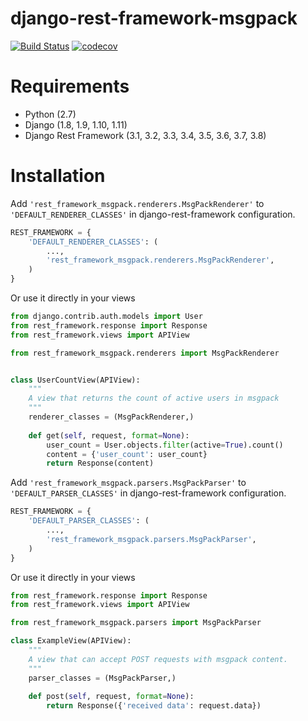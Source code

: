 # django-rest-framework-msgpack

[![Build Status](https://travis-ci.org/raverat/django-rest-framework-msgpack.svg?branch=master)](https://travis-ci.org/raverat/django-rest-framework-msgpack)
[![codecov](https://codecov.io/gh/raverat/django-rest-framework-msgpack/branch/master/graph/badge.svg)](https://codecov.io/gh/raverat/django-rest-framework-msgpack)

# Requirements

* Python (2.7)
* Django (1.8, 1.9, 1.10, 1.11)
* Django Rest Framework (3.1, 3.2, 3.3, 3.4, 3.5, 3.6, 3.7, 3.8)

# Installation

Add `'rest_framework_msgpack.renderers.MsgPackRenderer'` to `'DEFAULT_RENDERER_CLASSES'` in django-rest-framework configuration.

```python
REST_FRAMEWORK = {
    'DEFAULT_RENDERER_CLASSES': (
        ...,
        'rest_framework_msgpack.renderers.MsgPackRenderer',
    )
}
```

Or use it directly in your views

```python
from django.contrib.auth.models import User
from rest_framework.response import Response
from rest_framework.views import APIView

from rest_framework_msgpack.renderers import MsgPackRenderer


class UserCountView(APIView):
    """
    A view that returns the count of active users in msgpack
    """
    renderer_classes = (MsgPackRenderer,)
    
    def get(self, request, format=None):
        user_count = User.objects.filter(active=True).count()
        content = {'user_count': user_count}
        return Response(content)
```

Add `'rest_framework_msgpack.parsers.MsgPackParser'` to `'DEFAULT_PARSER_CLASSES'` in django-rest-framework configuration.

```python
REST_FRAMEWORK = {
    'DEFAULT_PARSER_CLASSES': (
        ...,
        'rest_framework_msgpack.parsers.MsgPackParser',
    )
}
```

Or use it directly in your views

```python
from rest_framework.response import Response
from rest_framework.views import APIView

from rest_framework_msgpack.parsers import MsgPackParser

class ExampleView(APIView):
    """
    A view that can accept POST requests with msgpack content.
    """
    parser_classes = (MsgPackParser,)
    
    def post(self, request, format=None):
        return Response({'received data': request.data})
```
